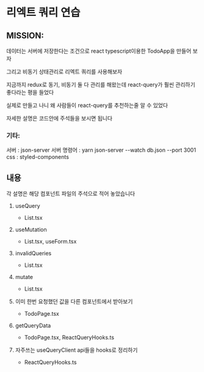 # 리엑트 쿼리 연습

## MISSION:

데이터는 서버에 저장한다는 조건으로 react typescript이용한 TodoApp을 만들어 보자

그리고 비동기 상태관리로 리엑트 쿼리를 사용해보자

지금까지 redux로 동기, 비동기 둘 다 관리를 해왔는데 react-query가 훨씬 관리하기 좋다라는 평을 들었다

실제로 만들고 나니 왜 사람들이 react-query를 추천하는줄 알 수 있었다

자세한 설명은 코드안에 주석들을 보시면 됩니다

### 기타:

서버 : json-server
서버 명령어 : yarn json-server --watch db.json --port 3001
css : styled-components

## 내용

각 설명은 해당 컴포넌트 파일의 주석으로 적어 놓았습니다

1. useQuery

   - List.tsx

2. useMutation

   - List.tsx, useForm.tsx

3. invalidQueries

   - List.tsx

4. mutate

   - List.tsx

5. 이미 한번 요청했던 값을 다른 컴포넌트에서 받아보기

   - TodoPage.tsx

6. getQueryData

   - TodoPage.tsx, ReactQueryHooks.ts

7. 자주쓰는 useQueryClient api들을 hooks로 정리하기

   - ReactQueryHooks.ts
